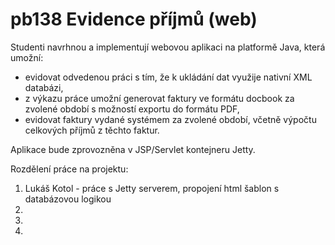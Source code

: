 # pb138 Evidence příjmů (web)

Studenti navrhnou a implementují webovou aplikaci na platformě Java, která umožní:

- evidovat odvedenou práci s tím, že k ukládání dat využije nativní XML databázi,
- z výkazu práce umožní generovat faktury ve formátu docbook za zvolené období s možností exportu do formátu PDF,
- evidovat faktury vydané systémem za zvolené období, včetně výpočtu celkových příjmů z těchto faktur.

Aplikace bude zprovozněna v JSP/Servlet kontejneru Jetty.

Rozdělení práce na projektu:

1. Lukáš Kotol - práce s Jetty serverem, propojení html šablon s databázovou logikou
2.
3.
4.